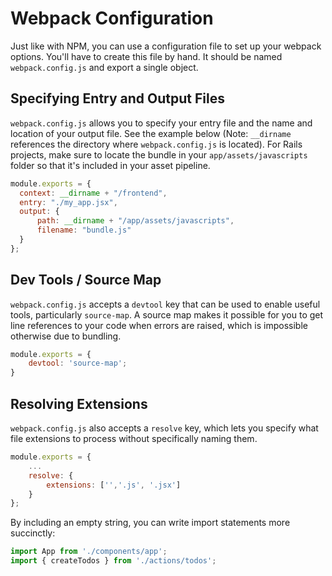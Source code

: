 # Webpack Configuration 

Just like with NPM, you can use a configuration file to set up your webpack
options.  You'll have to create this file by hand. It should be named
`webpack.config.js` and export a single object.

## Specifying Entry and Output Files

`webpack.config.js` allows you to specify your entry file and the name and
location of your output file. See the example below (Note: `__dirname`
references the directory where `webpack.config.js` is located). For Rails
projects, make sure to locate the bundle in your `app/assets/javascripts` folder
so that it's included in your asset pipeline.

```js
module.exports = {
  context: __dirname + "/frontend",
  entry: "./my_app.jsx",
  output: {
      path: __dirname + "/app/assets/javascripts",
      filename: "bundle.js"
  }	
};
```

## Dev Tools / Source Map

`webpack.config.js` accepts a `devtool` key that can be used to enable useful
tools, particularly `source-map`. A source map makes it possible
for you to get line references to your code when errors are raised, which is
impossible otherwise due to bundling.

```js
module.exports = {
	devtool: 'source-map';
}
```

## Resolving Extensions

`webpack.config.js` also accepts a `resolve` key, which lets you specify what
file extensions to process without specifically naming them.

```js
module.exports = {
	...
	resolve: {
		extensions: ['','.js', '.jsx']
	}
};
```

By including an empty string, you can write import statements more succinctly: 

```js
import App from './components/app';
import { createTodos } from './actions/todos';

```
